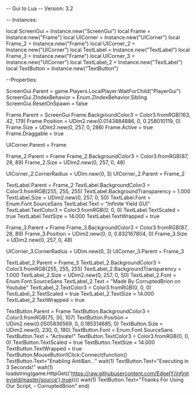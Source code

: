 -- Gui to Lua
-- Version: 3.2

-- Instances:

local ScreenGui = Instance.new("ScreenGui")
local Frame = Instance.new("Frame")
local UICorner = Instance.new("UICorner")
local Frame_2 = Instance.new("Frame")
local UICorner_2 = Instance.new("UICorner")
local TextLabel = Instance.new("TextLabel")
local Frame_3 = Instance.new("Frame")
local UICorner_3 = Instance.new("UICorner")
local TextLabel_2 = Instance.new("TextLabel")
local TextButton = Instance.new("TextButton")

--Properties:

ScreenGui.Parent = game.Players.LocalPlayer:WaitForChild("PlayerGui")
ScreenGui.ZIndexBehavior = Enum.ZIndexBehavior.Sibling
ScreenGui.ResetOnSpawn = false

Frame.Parent = ScreenGui
Frame.BackgroundColor3 = Color3.fromRGB(163, 42, 179)
Frame.Position = UDim2.new(0.0143884886, 0, 0.258010119, 0)
Frame.Size = UDim2.new(0, 257, 0, 286)
Frame.Active = true
Frame.Draggable = true

UICorner.Parent = Frame

Frame_2.Parent = Frame
Frame_2.BackgroundColor3 = Color3.fromRGB(87, 28, 89)
Frame_2.Size = UDim2.new(0, 257, 0, 48)

UICorner_2.CornerRadius = UDim.new(0, 3)
UICorner_2.Parent = Frame_2

TextLabel.Parent = Frame_2
TextLabel.BackgroundColor3 = Color3.fromRGB(255, 255, 255)
TextLabel.BackgroundTransparency = 1.000
TextLabel.Size = UDim2.new(0, 257, 0, 50)
TextLabel.Font = Enum.Font.SourceSans
TextLabel.Text = "Infinite Yield GUI"
TextLabel.TextColor3 = Color3.fromRGB(0, 0, 0)
TextLabel.TextScaled = true
TextLabel.TextSize = 14.000
TextLabel.TextWrapped = true

Frame_3.Parent = Frame
Frame_3.BackgroundColor3 = Color3.fromRGB(87, 28, 89)
Frame_3.Position = UDim2.new(0, 0, 0.832167804, 0)
Frame_3.Size = UDim2.new(0, 257, 0, 48)

UICorner_3.CornerRadius = UDim.new(0, 3)
UICorner_3.Parent = Frame_3

TextLabel_2.Parent = Frame_3
TextLabel_2.BackgroundColor3 = Color3.fromRGB(255, 255, 255)
TextLabel_2.BackgroundTransparency = 1.000
TextLabel_2.Size = UDim2.new(0, 257, 0, 50)
TextLabel_2.Font = Enum.Font.SourceSans
TextLabel_2.Text = "Made By CorruptedBrion on Youtube"
TextLabel_2.TextColor3 = Color3.fromRGB(0, 0, 0)
TextLabel_2.TextScaled = true
TextLabel_2.TextSize = 14.000
TextLabel_2.TextWrapped = true

TextButton.Parent = Frame
TextButton.BackgroundColor3 = Color3.fromRGB(75, 30, 107)
TextButton.Position = UDim2.new(0.0505836569, 0, 0.185314685, 0)
TextButton.Size = UDim2.new(0, 230, 0, 180)
TextButton.Font = Enum.Font.SourceSans
TextButton.Text = "Activate!"
TextButton.TextColor3 = Color3.fromRGB(0, 0, 0)
TextButton.TextScaled = true
TextButton.TextSize = 14.000
TextButton.TextWrapped = true
TextButton.MouseButton1Click:Connect(function()
	TextButton.Text="Enabling AntiBan..."
	wait(1)
	TextButton.Text="Executing in 3 Seconds!"
	wait(1)
	loadstring(game:HttpGet(('https://raw.githubusercontent.com/EdgeIY/infiniteyield/master/source'),true))()
	wait(1)
	TextButton.Text="Thanks For Using Our Script, - CorruptedBrion"
end)
